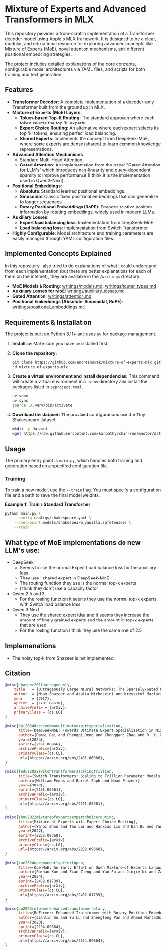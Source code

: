 # Mixture of Experts and Advanced Transformers in MLX

This repository provides a from-scratch implementation of a Transformer decoder model using Apple's MLX framework. It is designed to be a clear, modular, and educational resource for exploring advanced concepts like Mixture of Experts (MoE), novel attention mechanisms, and different positional embedding strategies.

The project includes detailed explanations of the core concepts, configurable model architectures via YAML files, and scripts for both training and text generation.

## Features

-   **Transformer Decoder**: A complete implementation of a decoder-only Transformer built from the ground up in MLX.
-   **Mixture of Experts (MoE) Layers**:
    -   **Token-based Top-K Routing**: The standard approach where each token selects the top 'k' experts.
    -   **Expert Choice Routing**: An alternative where each expert selects its top 'k' tokens, ensuring perfect load balancing.
    -   **Shared Experts**: Implements the concept from DeepSeek-MoE, where some experts are dense (shared) to learn common knowledge representations.
-   **Advanced Attention Mechanisms**:
    -   Standard Multi-Head Attention.
    -   **Gated Attention**: An implementation from the paper "Gated Attention for LLM's" which introduces non-linearity and query-dependent sparsity to improve performance (I think it is the implementation used in Qwen3-Next).
-   **Positional Embeddings**:
    -   **Absolute**: Standard learned positional embeddings.
    -   **Sinusoidal**: Classic fixed positional embeddings that can generalize to longer sequences.
    -   **Rotary Positional Embeddings (RoPE)**: Encodes relative position information by rotating embeddings, widely used in modern LLMs.
-   **Auxiliary Losses**:
    - **Expert load balancing loss**: Implementation from DeepSeek-MoE
    - **Load balancing loss**: Implementation from Switch Transformer
-   **Highly Configurable**: Model architecture and training parameters are easily managed through YAML configuration files.

## Implemented Concepts Explained

In this repository I also tried to do explanations of what I could understand from each implementation (but there are better explanations for each of them on the internet), they are available in the `/writings` directory.

-   **MoE Models & Routing**: [writings/models.md](writings/models.md), [writings/router_types.md](writings/router_types.md)
-   **Auxiliary Losses for MoE**: [writings/auxiliary_losses.md](writings/auxiliary_losses.md)
-   **Gated Attention**: [writings/attention.md](writings/attention.md)
-   **Positional Embeddings (Absolute, Sinusoidal, RoPE)**: [writings/positional_embeddings.md](writings/positional_embeddings.md)

## Requirements & Installation

The project is built on Python 3.11+ and uses `uv` for package management.

1.  **Install `uv`**:
    Make sure you have `uv` installed first.

2.  **Clone the repository:**
    ```bash
    git clone https://github.com/andresnowak/mixture-of-experts-mlx.git
    cd mixture-of-experts-mlx
    ```

3.  **Create a virtual environment and install dependencies:**
    This command will create a virtual environment in a `.venv` directory and install the packages listed in `pyproject.toml`.
    ```bash
    uv venv
    uv sync
    source ./.venv/bin/activate
    ```

4.  **Download the dataset:**
    The provided configurations use the Tiny Shakespeare dataset.
    ```bash
    mkdir -p dataset
    wget https://raw.githubusercontent.com/karpathy/char-rnn/master/data/tinyshakespeare/input.txt -O dataset/shakespeare.txt
    ```

## Usage

The primary entry point is `main.py`, which handles both training and generation based on a specified configuration file.

### Training

To train a new model, use the `--train` flag. You must specify a configuration file and a path to save the final model weights.

**Example 1: Train a Standard Transformer**
```bash
python main.py \
    --config configs/shakespeare.yaml \
    --checkpoint models/shakespeare_vanilla.safetensors \
    --train
```

## What type of MoE implementations do new LLM's use:
- DeepSeek
  - Seems to use the normal Expert Load balance loss for the auxiliary loss
  - They use 1 shared expert in DeepSeek-MoE
  - The routing function they use is the normal top-k experts
  - I think they don't use a capacity factor
- Qwen 2.5 and 3
  - For the routing function it seems they use the normal top-k experts with Switch load balance loss
- Qwen 3 Next
  - They use the shared expert idea and it seems they increase the amount of finely grained experts and the amount of top-k experts that are used
  - For the routing function I think they use the same one of 2.5

## Implemenations
- The noisy top-k from Shazeer is not implemented.

## Citation

```bibtex
@misc{shazeer2017outrageously,
    title   = {Outrageously Large Neural Networks: The Sparsely-Gated Mixture-of-Experts Layer},
    author  = {Noam Shazeer and Azalia Mirhoseini and Krzysztof Maziarz and Andy Davis and Quoc Le and Geoffrey Hinton and Jeff Dean},
    year    = {2017},
    eprint  = {1701.06538},
    archivePrefix = {arXiv},
    primaryClass = {cs.LG}
}
```

```bibtex
@misc{dai2024deepseekmoeultimateexpertspecialization,
      title={DeepSeekMoE: Towards Ultimate Expert Specialization in Mixture-of-Experts Language Models},
      author={Damai Dai and Chengqi Deng and Chenggang Zhao and R. X. Xu and Huazuo Gao and Deli Chen and Jiashi Li and Wangding Zeng and Xingkai Yu and Y. Wu and Zhenda Xie and Y. K. Li and Panpan Huang and Fuli Luo and Chong Ruan and Zhifang Sui and Wenfeng Liang},
      year={2024},
      eprint={2401.06066},
      archivePrefix={arXiv},
      primaryClass={cs.CL},
      url={https://arxiv.org/abs/2401.06066},
}
```

```bibtex
@misc{fedus2022switchtransformersscalingtrillion,
      title={Switch Transformers: Scaling to Trillion Parameter Models with Simple and Efficient Sparsity},
      author={William Fedus and Barret Zoph and Noam Shazeer},
      year={2022},
      eprint={2101.03961},
      archivePrefix={arXiv},
      primaryClass={cs.LG},
      url={https://arxiv.org/abs/2101.03961},
}
```

```bibtex
@misc{zhou2022mixtureofexpertsexpertchoicerouting,
      title={Mixture-of-Experts with Expert Choice Routing},
      author={Yanqi Zhou and Tao Lei and Hanxiao Liu and Nan Du and Yanping Huang and Vincent Zhao and Andrew Dai and Zhifeng Chen and Quoc Le and James Laudon},
      year={2022},
      eprint={2202.09368},
      archivePrefix={arXiv},
      primaryClass={cs.LG},
      url={https://arxiv.org/abs/2202.09368},
}
```

```bibtex
@misc{xue2024openmoeearlyeffortopen,
      title={OpenMoE: An Early Effort on Open Mixture-of-Experts Language Models},
      author={Fuzhao Xue and Zian Zheng and Yao Fu and Jinjie Ni and Zangwei Zheng and Wangchunshu Zhou and Yang You},
      year={2024},
      eprint={2402.01739},
      archivePrefix={arXiv},
      primaryClass={cs.CL},
      url={https://arxiv.org/abs/2402.01739},
}
```

```bibtex
@misc{su2023roformerenhancedtransformerrotary,
      title={RoFormer: Enhanced Transformer with Rotary Position Embedding},
      author={Jianlin Su and Yu Lu and Shengfeng Pan and Ahmed Murtadha and Bo Wen and Yunfeng Liu},
      year={2023},
      eprint={2104.09864},
      archivePrefix={arXiv},
      primaryClass={cs.CL},
      url={https://arxiv.org/abs/2104.09864},
}
```
